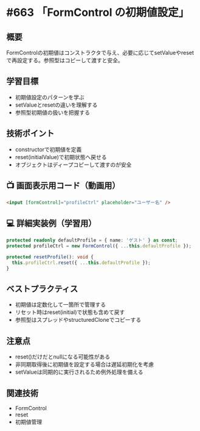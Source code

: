# #663 「FormControl の初期値設定」

## 概要
FormControlの初期値はコンストラクタで与え、必要に応じてsetValueやresetで再設定する。参照型はコピーして渡すと安全。

## 学習目標
- 初期値設定のパターンを学ぶ
- setValueとresetの違いを理解する
- 参照型初期値の扱いを把握する

## 技術ポイント
- constructorで初期値を定義
- reset(initialValue)で初期状態へ戻せる
- オブジェクトはディープコピーして渡すのが安全

## 📺 画面表示用コード（動画用）
```html
<input [formControl]="profileCtrl" placeholder="ユーザー名" />
```

## 💻 詳細実装例（学習用）
```typescript
protected readonly defaultProfile = { name: 'ゲスト' } as const;
protected profileCtrl = new FormControl({ ...this.defaultProfile });

protected resetProfile(): void {
  this.profileCtrl.reset({ ...this.defaultProfile });
}
```

## ベストプラクティス
- 初期値は定数化して一箇所で管理する
- リセット時はreset(initial)で状態も含めて戻す
- 参照型はスプレッドやstructuredCloneでコピーする

## 注意点
- reset()だけだとnullになる可能性がある
- 非同期取得後に初期値を設定する場合は遅延初期化を考慮
- setValueは同期的に実行されるため例外処理を備える

## 関連技術
- FormControl
- reset
- 初期値管理
